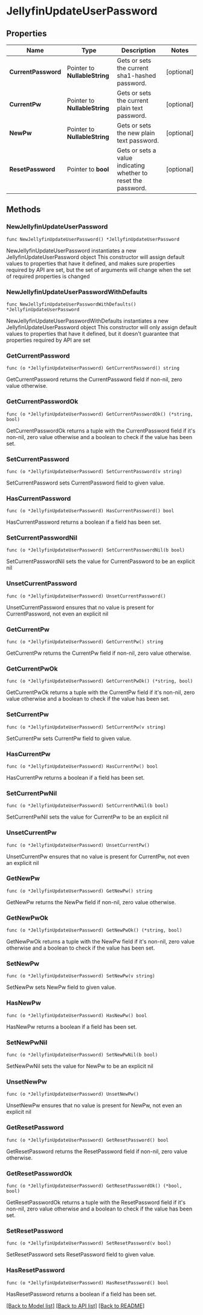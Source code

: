 # JellyfinUpdateUserPassword

## Properties

Name | Type | Description | Notes
------------ | ------------- | ------------- | -------------
**CurrentPassword** | Pointer to **NullableString** | Gets or sets the current sha1-hashed password. | [optional] 
**CurrentPw** | Pointer to **NullableString** | Gets or sets the current plain text password. | [optional] 
**NewPw** | Pointer to **NullableString** | Gets or sets the new plain text password. | [optional] 
**ResetPassword** | Pointer to **bool** | Gets or sets a value indicating whether to reset the password. | [optional] 

## Methods

### NewJellyfinUpdateUserPassword

`func NewJellyfinUpdateUserPassword() *JellyfinUpdateUserPassword`

NewJellyfinUpdateUserPassword instantiates a new JellyfinUpdateUserPassword object
This constructor will assign default values to properties that have it defined,
and makes sure properties required by API are set, but the set of arguments
will change when the set of required properties is changed

### NewJellyfinUpdateUserPasswordWithDefaults

`func NewJellyfinUpdateUserPasswordWithDefaults() *JellyfinUpdateUserPassword`

NewJellyfinUpdateUserPasswordWithDefaults instantiates a new JellyfinUpdateUserPassword object
This constructor will only assign default values to properties that have it defined,
but it doesn't guarantee that properties required by API are set

### GetCurrentPassword

`func (o *JellyfinUpdateUserPassword) GetCurrentPassword() string`

GetCurrentPassword returns the CurrentPassword field if non-nil, zero value otherwise.

### GetCurrentPasswordOk

`func (o *JellyfinUpdateUserPassword) GetCurrentPasswordOk() (*string, bool)`

GetCurrentPasswordOk returns a tuple with the CurrentPassword field if it's non-nil, zero value otherwise
and a boolean to check if the value has been set.

### SetCurrentPassword

`func (o *JellyfinUpdateUserPassword) SetCurrentPassword(v string)`

SetCurrentPassword sets CurrentPassword field to given value.

### HasCurrentPassword

`func (o *JellyfinUpdateUserPassword) HasCurrentPassword() bool`

HasCurrentPassword returns a boolean if a field has been set.

### SetCurrentPasswordNil

`func (o *JellyfinUpdateUserPassword) SetCurrentPasswordNil(b bool)`

 SetCurrentPasswordNil sets the value for CurrentPassword to be an explicit nil

### UnsetCurrentPassword
`func (o *JellyfinUpdateUserPassword) UnsetCurrentPassword()`

UnsetCurrentPassword ensures that no value is present for CurrentPassword, not even an explicit nil
### GetCurrentPw

`func (o *JellyfinUpdateUserPassword) GetCurrentPw() string`

GetCurrentPw returns the CurrentPw field if non-nil, zero value otherwise.

### GetCurrentPwOk

`func (o *JellyfinUpdateUserPassword) GetCurrentPwOk() (*string, bool)`

GetCurrentPwOk returns a tuple with the CurrentPw field if it's non-nil, zero value otherwise
and a boolean to check if the value has been set.

### SetCurrentPw

`func (o *JellyfinUpdateUserPassword) SetCurrentPw(v string)`

SetCurrentPw sets CurrentPw field to given value.

### HasCurrentPw

`func (o *JellyfinUpdateUserPassword) HasCurrentPw() bool`

HasCurrentPw returns a boolean if a field has been set.

### SetCurrentPwNil

`func (o *JellyfinUpdateUserPassword) SetCurrentPwNil(b bool)`

 SetCurrentPwNil sets the value for CurrentPw to be an explicit nil

### UnsetCurrentPw
`func (o *JellyfinUpdateUserPassword) UnsetCurrentPw()`

UnsetCurrentPw ensures that no value is present for CurrentPw, not even an explicit nil
### GetNewPw

`func (o *JellyfinUpdateUserPassword) GetNewPw() string`

GetNewPw returns the NewPw field if non-nil, zero value otherwise.

### GetNewPwOk

`func (o *JellyfinUpdateUserPassword) GetNewPwOk() (*string, bool)`

GetNewPwOk returns a tuple with the NewPw field if it's non-nil, zero value otherwise
and a boolean to check if the value has been set.

### SetNewPw

`func (o *JellyfinUpdateUserPassword) SetNewPw(v string)`

SetNewPw sets NewPw field to given value.

### HasNewPw

`func (o *JellyfinUpdateUserPassword) HasNewPw() bool`

HasNewPw returns a boolean if a field has been set.

### SetNewPwNil

`func (o *JellyfinUpdateUserPassword) SetNewPwNil(b bool)`

 SetNewPwNil sets the value for NewPw to be an explicit nil

### UnsetNewPw
`func (o *JellyfinUpdateUserPassword) UnsetNewPw()`

UnsetNewPw ensures that no value is present for NewPw, not even an explicit nil
### GetResetPassword

`func (o *JellyfinUpdateUserPassword) GetResetPassword() bool`

GetResetPassword returns the ResetPassword field if non-nil, zero value otherwise.

### GetResetPasswordOk

`func (o *JellyfinUpdateUserPassword) GetResetPasswordOk() (*bool, bool)`

GetResetPasswordOk returns a tuple with the ResetPassword field if it's non-nil, zero value otherwise
and a boolean to check if the value has been set.

### SetResetPassword

`func (o *JellyfinUpdateUserPassword) SetResetPassword(v bool)`

SetResetPassword sets ResetPassword field to given value.

### HasResetPassword

`func (o *JellyfinUpdateUserPassword) HasResetPassword() bool`

HasResetPassword returns a boolean if a field has been set.


[[Back to Model list]](../README.md#documentation-for-models) [[Back to API list]](../README.md#documentation-for-api-endpoints) [[Back to README]](../README.md)


